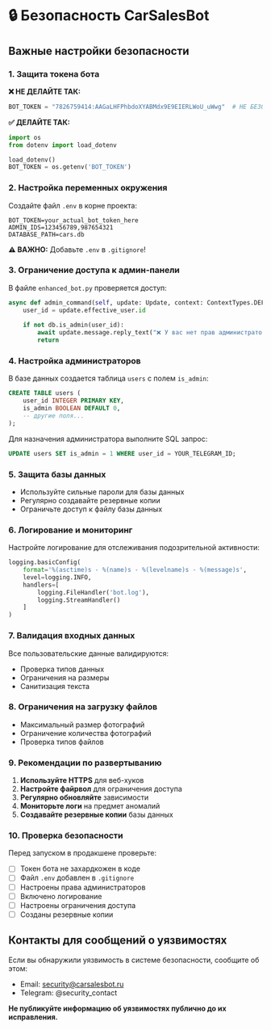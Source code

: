 # 🔒 Безопасность CarSalesBot

## Важные настройки безопасности

### 1. Защита токена бота

**❌ НЕ ДЕЛАЙТЕ ТАК:**
```python
BOT_TOKEN = "7826759414:AAGaLHFPhbdoXYABMdx9E9EIERLWoU_uWwg"  # НЕ БЕЗОПАСНО!
```

**✅ ДЕЛАЙТЕ ТАК:**
```python
import os
from dotenv import load_dotenv

load_dotenv()
BOT_TOKEN = os.getenv('BOT_TOKEN')
```

### 2. Настройка переменных окружения

Создайте файл `.env` в корне проекта:
```env
BOT_TOKEN=your_actual_bot_token_here
ADMIN_IDS=123456789,987654321
DATABASE_PATH=cars.db
```

**⚠️ ВАЖНО:** Добавьте `.env` в `.gitignore`!

### 3. Ограничение доступа к админ-панели

В файле `enhanced_bot.py` проверяется доступ:
```python
async def admin_command(self, update: Update, context: ContextTypes.DEFAULT_TYPE):
    user_id = update.effective_user.id
    
    if not db.is_admin(user_id):
        await update.message.reply_text("❌ У вас нет прав администратора")
        return
```

### 4. Настройка администраторов

В базе данных создается таблица `users` с полем `is_admin`:
```sql
CREATE TABLE users (
    user_id INTEGER PRIMARY KEY,
    is_admin BOOLEAN DEFAULT 0,
    -- другие поля...
);
```

Для назначения администратора выполните SQL запрос:
```sql
UPDATE users SET is_admin = 1 WHERE user_id = YOUR_TELEGRAM_ID;
```

### 5. Защита базы данных

- Используйте сильные пароли для базы данных
- Регулярно создавайте резервные копии
- Ограничьте доступ к файлу базы данных

### 6. Логирование и мониторинг

Настройте логирование для отслеживания подозрительной активности:
```python
logging.basicConfig(
    format='%(asctime)s - %(name)s - %(levelname)s - %(message)s',
    level=logging.INFO,
    handlers=[
        logging.FileHandler('bot.log'),
        logging.StreamHandler()
    ]
)
```

### 7. Валидация входных данных

Все пользовательские данные валидируются:
- Проверка типов данных
- Ограничения на размеры
- Санитизация текста

### 8. Ограничения на загрузку файлов

- Максимальный размер фотографий
- Ограничение количества фотографий
- Проверка типов файлов

### 9. Рекомендации по развертыванию

1. **Используйте HTTPS** для веб-хуков
2. **Настройте файрвол** для ограничения доступа
3. **Регулярно обновляйте** зависимости
4. **Мониторьте логи** на предмет аномалий
5. **Создавайте резервные копии** базы данных

### 10. Проверка безопасности

Перед запуском в продакшене проверьте:
- [ ] Токен бота не захардкожен в коде
- [ ] Файл `.env` добавлен в `.gitignore`
- [ ] Настроены права администраторов
- [ ] Включено логирование
- [ ] Настроены ограничения доступа
- [ ] Созданы резервные копии

## Контакты для сообщений о уязвимостях

Если вы обнаружили уязвимость в системе безопасности, сообщите об этом:
- Email: security@carsalesbot.ru
- Telegram: @security_contact

**Не публикуйте информацию об уязвимостях публично до их исправления.**



